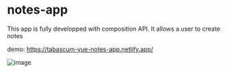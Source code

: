 # notes-app

This app is fully developped with composition API. It allows a user to create notes

demo: 
https://tabascum-vue-notes-app.netlify.app/

![image](https://github.com/tabascum/vue-notes-app/assets/102918241/1e49b544-47b6-4163-9c42-2dc07e81c69c)

